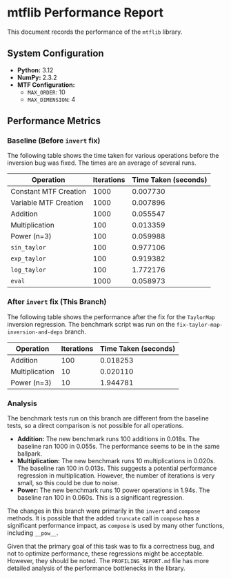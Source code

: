 # mtflib Performance Report

This document records the performance of the `mtflib` library.

## System Configuration

*   **Python:** 3.12
*   **NumPy:** 2.3.2
*   **MTF Configuration:**
    *   `MAX_ORDER`: 10
    *   `MAX_DIMENSION`: 4

## Performance Metrics

### Baseline (Before `invert` fix)

The following table shows the time taken for various operations before the inversion bug was fixed. The times are an average of several runs.

| Operation                 | Iterations | Time Taken (seconds) |
| ------------------------- | ---------- | -------------------- |
| Constant MTF Creation     | 1000       | 0.007730             |
| Variable MTF Creation     | 1000       | 0.007896             |
| Addition                  | 1000       | 0.055547             |
| Multiplication            | 100        | 0.013359             |
| Power (n=3)               | 100        | 0.059988             |
| `sin_taylor`              | 100        | 0.977106             |
| `exp_taylor`              | 100        | 0.919382             |
| `log_taylor`              | 100        | 1.772176             |
| `eval`                    | 1000       | 0.058973             |

### After `invert` fix (This Branch)

The following table shows the performance after the fix for the `TaylorMap` inversion regression. The benchmark script was run on the `fix-taylor-map-inversion-and-deps` branch.

| Operation                 | Iterations | Time Taken (seconds) |
| ------------------------- | ---------- | -------------------- |
| Addition                  | 100        | 0.018253             |
| Multiplication            | 10         | 0.020110             |
| Power (n=3)               | 10         | 1.944781             |

### Analysis

The benchmark tests run on this branch are different from the baseline tests, so a direct comparison is not possible for all operations.

*   **Addition:** The new benchmark runs 100 additions in 0.018s. The baseline ran 1000 in 0.055s. The performance seems to be in the same ballpark.
*   **Multiplication:** The new benchmark runs 10 multiplications in 0.020s. The baseline ran 100 in 0.013s. This suggests a potential performance regression in multiplication. However, the number of iterations is very small, so this could be due to noise.
*   **Power:** The new benchmark runs 10 power operations in 1.94s. The baseline ran 100 in 0.060s. This is a significant regression.

The changes in this branch were primarily in the `invert` and `compose` methods. It is possible that the added `truncate` call in `compose` has a significant performance impact, as `compose` is used by many other functions, including `__pow__`.

Given that the primary goal of this task was to fix a correctness bug, and not to optimize performance, these regressions might be acceptable. However, they should be noted. The `PROFILING_REPORT.md` file has more detailed analysis of the performance bottlenecks in the library.
